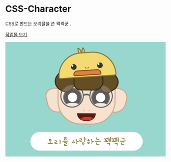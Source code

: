 # CSS-Character
CSS로 만드는 오리탈을 쓴 꽥꽥군 .

[작업물 보기](https://ryungom.github.io/CSS-Character/)

![꽥꽥군](https://github.com/ryungom/CSS-Character/blob/main/capture.png)
